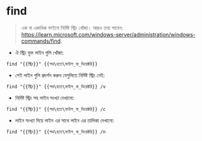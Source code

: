 # find

> এক বা একাধিক ফাইলে নির্দিষ্ট স্ট্রিং খোঁজা।
> আরও তথ্য পাবেন: <https://learn.microsoft.com/windows-server/administration/windows-commands/find>.

- ঐ স্ট্রিং যুক্ত লাইন গুলি খোঁজা:

`find "{{স্ট্রিং}}" {{পথ\হতে\ফাইল_বা_ডিরেক্টরি}}`

- সেই লাইন গুলি প্রদর্শন করুন যেগুলিতে নির্দিষ্ট স্ট্রিং নেই:

`find "{{স্ট্রিং}}" {{পথ\হতে\ফাইল_বা_ডিরেক্টরি}} /v`

- নির্দিষ্ট স্ট্রিং সহ লাইন সংখ্যা দেখানো:

`find "{{স্ট্রিং}}" {{পথ\হতে\ফাইল_বা_ডিরেক্টরি}} /c`

- লাইন সংখ্যা দিয়ে লাইন এর সাথে লাইন এর তালিকা দেখানো:

`find "{{স্ট্রিং}}" {{পথ\হতে\ফাইল_বা_ডিরেক্টরি}} /n`
